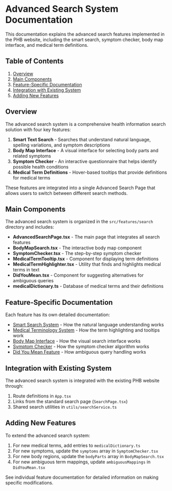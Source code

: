 # Advanced Search System Documentation

This documentation explains the advanced search features implemented in the PHB website, including the smart search, symptom checker, body map interface, and medical term definitions.

## Table of Contents

1. [Overview](#overview)
2. [Main Components](#main-components)
3. [Feature-Specific Documentation](#feature-specific-documentation)
4. [Integration with Existing System](#integration-with-existing-system)
5. [Adding New Features](#adding-new-features)

## Overview

The advanced search system is a comprehensive health information search solution with four key features:

1. **Smart Text Search** - Searches that understand natural language, spelling variations, and symptom descriptions
2. **Body Map Interface** - A visual interface for selecting body parts and related symptoms
3. **Symptom Checker** - An interactive questionnaire that helps identify possible health conditions
4. **Medical Term Definitions** - Hover-based tooltips that provide definitions for medical terms

These features are integrated into a single Advanced Search Page that allows users to switch between different search methods.

## Main Components

The advanced search system is organized in the `src/features/search` directory and includes:

- **AdvancedSearchPage.tsx** - The main page that integrates all search features
- **BodyMapSearch.tsx** - The interactive body map component
- **SymptomChecker.tsx** - The step-by-step symptom checker
- **MedicalTermTooltip.tsx** - Component for displaying term definitions
- **MedicalTermHighlighter.tsx** - Utility that finds and highlights medical terms in text
- **DidYouMean.tsx** - Component for suggesting alternatives for ambiguous queries
- **medicalDictionary.ts** - Database of medical terms and their definitions

## Feature-Specific Documentation

Each feature has its own detailed documentation:

- [Smart Search System](./smart-search.md) - How the natural language understanding works
- [Medical Terminology System](./medical-terms.md) - How the term highlighting and tooltips work
- [Body Map Interface](./body-map.md) - How the visual search interface works
- [Symptom Checker](./symptom-checker.md) - How the symptom checker algorithm works
- [Did You Mean Feature](./did-you-mean.md) - How ambiguous query handling works

## Integration with Existing System

The advanced search system is integrated with the existing PHB website through:

1. Route definitions in `App.tsx`
2. Links from the standard search page (`SearchPage.tsx`)
3. Shared search utilities in `utils/searchService.ts`

## Adding New Features

To extend the advanced search system:

1. For new medical terms, add entries to `medicalDictionary.ts`
2. For new symptoms, update the `symptoms` array in `SymptomChecker.tsx`
3. For new body regions, update the `bodyParts` array in `BodyMapSearch.tsx`
4. For new ambiguous term mappings, update `ambiguousMappings` in `DidYouMean.tsx`

See individual feature documentation for detailed information on making specific modifications.
